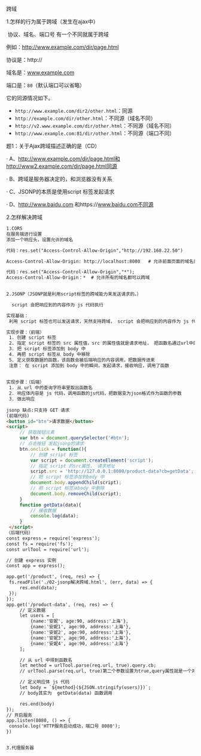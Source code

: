 跨域

1.怎样的行为属于跨域（发生在ajax中）

​    协议、域名、端口号 有一个不同就属于跨域

例如：http://www.example.com/dir/page.html

协议是：http://

域名是：www.example.com

端口是：`80`（默认端口可以省略）

它的同源情况如下。

- `http://www.example.com/dir2/other.html`：同源
- `http://example.com/dir/other.html`：不同源（域名不同）
- `http://v2.www.example.com/dir/other.html`：不同源（域名不同）
- `http://www.example.com:81/dir/other.html`：不同源（端口不同）

题1：关于Ajax跨域描述正确的是（CD）

· A、http://www.example.com/dir/page.html和http://www2.example.com/dir/page.html同源

· B、跨域是服务器决定的，和浏览器没有关系

· C、JSONP的本质是使用script 标签发起请求

· D、http://www.baidu.com 和https://www.baidu.com不同源

2.怎样解决跨域

   ```html
1.CORS
  在服务端进行设置
添加一个响应头，设置允许的域名

代码：res.set("Access-Control-Allow-Origin","http://192.168.22.50")

Access-Control-Allow-Origin: http://localhost:8080   # 允许前面页面的域名是http://localhost:8080，才能跨域

代码：res.set("Access-Control-Allow-Origin","*");
Access-Control-Allow-Origin：*  # 允许所有的域名都可以跨域

      
2.JSONP（JSONP就是利用script标签的跨域能力来发送请求的。）

     script 会把响应到的内容作为 js 代码执行

实现基础：
	利用 script 标签也可以发送请求，天然支持跨域， script 会把响应到的内容作为 js 代码执行

实现步骤：（前端）
	1. 创建 script 标签
	2. 指定 script 标签的 src 属性值，src 的属性值就是请求地址， 把函数名通过url中的查询字符串传给后端
	3. 把 script 标签添加到 body 中
	4. 再把 script 标签从 body 中移除
	5. 定义获取数据的函数，该函数会被后端响应的内容调用，把数据传进来
	注意： 在 script 添加到 body 中的瞬间，发起请求，接收响应，调用了函数
	
	
实现步骤：（后端）
	1. 从 url 中的查询字符串里取出函数名
	2. 响应体内容是 js 代码，调用函数的js代码，把数据变为json格式作为函数的参数
	3. 做出响应
	
jsonp 缺点:只支持 GET 请求
(前端代码)
<button id="btn">请求数据</button>
<script>
        // 获取按钮元素
        var btn = document.querySelector('#btn');
        // 点击按钮 发起jsonp的请求
        btn.onclick = function(){
            // 创建 script 标签
            var script = document.createElement('script');
            // 指定 script 的src属性， 请求地址
            script.src = 'http://127.0.0.1:8080/product-data?cb=getData';
            // 把 script 标签添加到body 中
            document.body.appendChild(script);
            // 把 script 标签从body 中删除
            document.body.removeChild(script);
        }
        function getData(data){
            // 接收数据
            console.log(data);
        }
    </script>
（后端代码）
const express = require('express');
const fs = require('fs');
const urlTool = require('url');

// 创建 express 实例
const app = express();

app.get('/product', (req, res) => {
    fs.readFile('./02-jsonp解决跨域.html', (err, data) => {
        res.end(data);
    });
});
app.get('/product-data', (req, res) => {
        // 定义数据
        let users = [
            {name:'安妮', age:90, address:'上海'},
            {name:'安妮1', age:90, address:'上海'},
            {name:'安妮2', age:90, address:'上海'},
            {name:'安妮3', age:90, address:'上海'},
            {name:'安妮4', age:90, address:'上海'}
        ];

        // 从 url 中得到函数名
        let method = urlTool.parse(req.url, true).query.cb;
        // urlTool.parse(req.url, true)第二个参数设置为true,query属性就是一个对象，方便对接收的数据进行处理。req.url，query都是对象，cb为query的属性

        // 定义响应体 js 代码
        let body = `${method}(${JSON.stringify(users)})`;
        // body其实为  getData(data) 函数调用

        res.end(body)
});
// 开启服务
app.listen(8080, () => {
    console.log('HTTP服务启动成功，端口号 8080');
})


3.代理服务器

  

   ```

